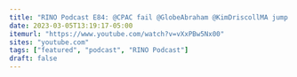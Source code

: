 ```yaml
---
title: "RINO Podcast E84: @CPAC fail @GlobeAbraham @KimDriscollMA jump into culture war"
date: 2023-03-05T13:19:17-05:00
itemurl: "https://www.youtube.com/watch?v=vXxPBw5Nx00"
sites: "youtube.com"
tags: ["featured", "podcast", "RINO Podcast"]
draft: false
---
```


